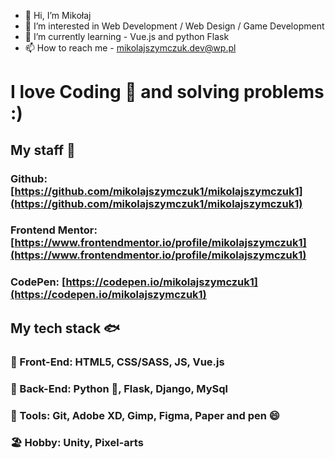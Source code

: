 - 👋 Hi, I’m Mikołaj
- 👀 I’m interested in Web Development / Web Design / Game Development
- 🌱 I’m currently learning - Vue.js and python Flask
- 📫 How to reach me - mikolajszymczuk.dev@wp.pl

# I love Coding 💙 and solving problems :)

## My staff 🦈

### Github: [https://github.com/mikolajszymczuk1/mikolajszymczuk1](https://github.com/mikolajszymczuk1/mikolajszymczuk1)
### Frontend Mentor: [https://www.frontendmentor.io/profile/mikolajszymczuk1](https://www.frontendmentor.io/profile/mikolajszymczuk1)
### CodePen: [https://codepen.io/mikolajszymczuk1](https://codepen.io/mikolajszymczuk1)

## My tech stack 🐟

### 🌟 Front-End: HTML5, CSS/SASS, JS, Vue.js
### 🐊 Back-End: Python 💝, Flask, Django, MySql
### 🧰 Tools: Git, Adobe XD, Gimp, Figma, Paper and pen 😄
### 🏖️ Hobby: Unity, Pixel-arts
